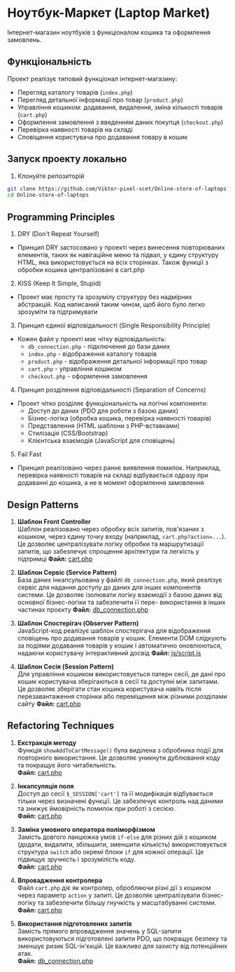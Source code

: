 # Ноутбук-Маркет (Laptop Market)

Інтернет-магазин ноутбуків з функціоналом кошика та оформлення замовлень.

## Функціональність

Проект реалізує типовий функціонал інтернет-магазину:

- Перегляд каталогу товарів (`index.php`)
- Перегляд детальної інформації про товар (`product.php`)
- Управління кошиком: додавання, видалення, зміна кількості товарів (`cart.php`)
- Оформлення замовлення з введенням даних покупця (`checkout.php`)
- Перевірка наявності товарів на складі
- Сповіщення користувача про додавання товару в кошик

## Запуск проекту локально

1. Клонуйте репозиторій
```bash
git clone https://github.com/Viktor-pixel-scet/Online-store-of-laptops.git
cd Online-store-of-laptops
```

## Programming Principles

1. DRY (Don't Repeat Yourself)
- Принцип DRY застосовано у проекті через винесення повторюваних елементів, таких як навігаційне меню та підвал, у єдину структуру HTML, яка використовується на всіх сторінках. Також функції з обробки кошика централізовані в cart.php
2. KISS (Keep It Simple, Stupid)
- Проект має просту та зрозумілу структуру без надмірних абстракцій. Код написаний таким чином, щоб його було легко зрозуміти та підтримувати
3. Принцип єдиної відповідальності (Single Responsibility Principle)
- Кожен файл у проекті має чітку відповідальність:
    - `db_connection.php` - підключення до бази даних
    - `index.php` - відображення каталогу товарів
    - `product.php` - відображення детальної інформації про товар
    - `cart.php` - управління кошиком
    - `checkout.php` - оформлення замовлення

4. Принцип розділення відповідальності (Separation of Concerns)
- Проект чітко розділяє функціональність на логічні компоненти:
    - Доступ до даних (PDO для роботи з базою даних)
    - Бізнес-логіка (обробка кошика, перевірка наявності товарів)
    - Представлення (HTML шаблони з PHP-вставками)
    - Стилізація (CSS/Bootstrap)
    - Клієнтська взаємодія (JavaScript для сповіщень)

5. Fail Fast
- Принцип реалізовано через раннє виявлення помилок. Наприклад, перевірка наявності товарів на складі відбувається одразу при додаванні до кошика, а не в момент оформлення замовлення

## Design Patterns

1. **Шаблон Front Controller**  
   Шаблон реалізовано через обробку всіх запитів, пов'язаних з кошиком, через єдину точку входу (наприклад, `cart.php?action=...`). Це дозволяє централізувати логіку обробки та маршрутизації запитів, що забезпечує спрощення архітектури та легкість у підтримці
   **Файл:** [cart.php](backend/orders/cart.php)

2. **Шаблон Сервіс (Service Pattern)**  
   База даних інкапсульована у файлі `db_connection.php`, який реалізує сервіс для надання доступу до даних для інших компонентів системи. Це дозволяє ізолювати логіку взаємодії з базою даних від основної бізнес-логіки та забезпечити її пере- використання в інших частинах проєкту
   **Файл:** [db_connection.php](backend/database/db_connection.php)

3. **Шаблон Спостерігач (Observer Pattern)**  
   JavaScript-код реалізує шаблон спостерігача для відображення сповіщень про додавання товарів у кошик. Елементи DOM слідкують за подіями додавання товарів у кошик і автоматично оновлюються, надаючи користувачу інтерактивний досвід
   **Файл:** [js/script.js](public/js/script.js)

4. **Шаблон Сесія (Session Pattern)**  
   Для управління кошиком використовується патерн сесії, де дані про кошик користувача зберігаються в сесії та доступні між запитами. Це дозволяє зберігати стан кошика користувача навіть після перезавантаження сторінки або переміщення між різними розділами сайту
   **Файл:** [cart.php](backend/orders/cart.php)

## Refactoring Techniques

1. **Екстракція методу**  
   Функція `showAddToCartMessage()` була виділена з обробника події для повторного використання. Це дозволяє уникнути дублювання коду та покращує його читабельність.  
   **Файл:** [cart.php](backend/orders/cart.php)

2. **Інкапсуляція поля**  
   Доступ до сесії `$_SESSION['cart']` та її модифікація відбувається тільки через визначені функції. Це забезпечує контроль над даними та знижує ймовірність помилок при роботі з сесією.  
   **Файл:** [cart.php](backend/orders/cart.php)

3. **Заміна умовного оператора поліморфізмом**  
   Замість довгого ланцюжка умов `if-else` для різних дій з кошиком (додати, видалити, збільшити, зменшити кількість) використовується структура `switch` або окремі блоки `if` для кожної операції. Це підвищує зручність і зрозумілість коду.  
   **Файл:** [cart.php](backend/orders/cart.php)

4. **Впровадження контролера**  
   Файл `cart.php` діє як контролер, обробляючи різні дії з кошиком через параметр `action` у запиті. Це дозволяє централізувати бізнес-логіку та забезпечити більшу гнучкість у масштабуванні системи.  
   **Файл:** [cart.php](backend/orders/cart.php)

5. **Використання підготовлених запитів**  
   Замість прямого впровадження значень у SQL-запити використовуються підготовлені запити PDO, що покращує безпеку та зменшує ризик SQL-ін'єкцій. Це важливо для захисту від потенційних атак.  
   **Файл:** [db_connection.php](backend/database/db_connection.php)
